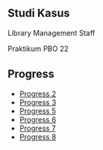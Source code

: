 ## Studi Kasus
Library Management Staff

Praktikum PBO 22

## Progress
- [Progress 2](https://github.com/yuuwid01/Library-Management/tree/de2e9136befcc0002535f48fce546aa4d69c8a9d)
- [Progress 3](https://github.com/yuuwid01/Library-Management/tree/28af0c3cf6c20d92658ec03f79b883cc24fc0dda)
- [Progress 5](https://github.com/yuuwid01/Library-Management/tree/4dc080e19df641685d7d32e480835be5a4d44ebd)
- [Progress 6](https://github.com/yuuwid01/Library-Management/tree/65102babb7e7cfe72104df6802ea36326e2d39af)
- [Progress 7](https://github.com/yuuwid01/Library-Management/tree/7f8b2a8ace0b4b31b13befdc88bf3de978b8c3f3)
- [Progress 8](https://github.com/yuuwid01/Library-Management/tree/ff5a016a10151ff1340d73b08e60e0f7689027ca)